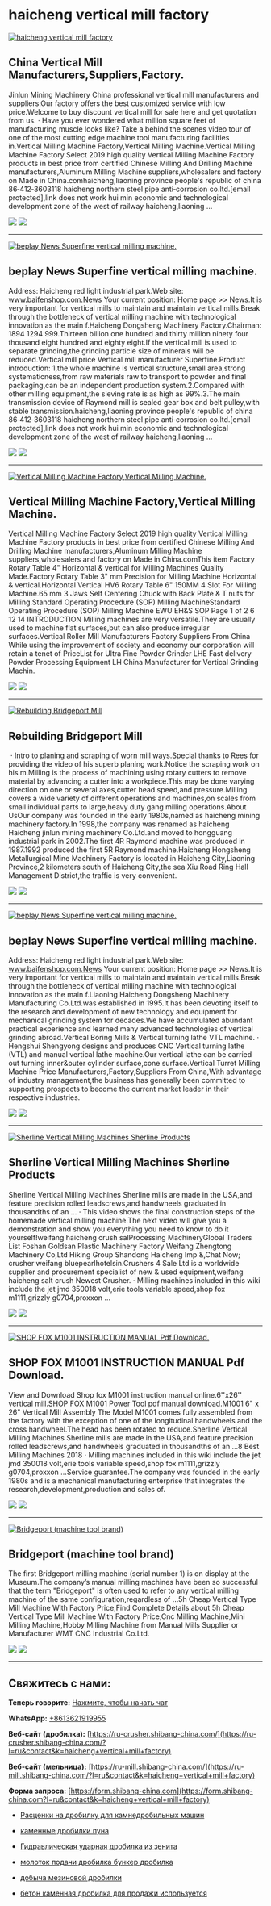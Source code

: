 # haicheng vertical mill factory

<a href="https://swt.shibang-china.com/?l=ru&img&k=haicheng+vertical+mill+factory" target="_blank">![haicheng vertical mill factory](http://static.shibang-china.com/all-800x300/1507.jpg)</a>

## China Vertical Mill Manufacturers,Suppliers,Factory.
Jinlun Mining Machinery China professional vertical mill manufacturers and suppliers.Our factory offers the best customized service with low price.Welcome to buy discount vertical mill for sale here and get quotation from us.&nbsp;&#0183;&#32;Have you ever wondered what million square feet of manufacturing muscle looks like? Take a behind the scenes video tour of one of the most cutting edge machine tool manufacturing facilities in.Vertical Milling Machine Factory,Vertical Milling Machine.Vertical Milling Machine Factory Select 2019 high quality Vertical Milling Machine Factory products in best price from certified Chinese Milling And Drilling Machine manufacturers,Aluminum Milling Machine suppliers,wholesalers and factory on Made in China.comhaicheng,liaoning province people's republic of china 86‐412‐3603118 haicheng northern steel pipe anti‐corrosion co.ltd.[email protected],link does not work hui min economic and technological development zone of the west of railway haicheng,liaoning …


<a href="https://whatsapp.shibangsoft.com/WhatsApp.php" target="_blank" title="WhatsApp">![](http://static.shibang-china.com/icon/whatsapp.png)</a> <a href="https://swt.shibang-china.com/?l=ru&icon&k=haicheng+vertical+mill+factory" target="_blank">![](http://static.shibang-china.com/icon/chat-ru.png)</a>

---

<a href="https://swt.shibang-china.com/?l=ru&img&k=haicheng+vertical+mill+factory" target="_blank">![beplay News Superfine vertical milling machine.](http://static.shibang-china.com/all-800x300/1319.jpg)</a>

## beplay News Superfine vertical milling machine.
Address: Haicheng red light industrial park.Web site: www.baifenshop.com.News Your current position: Home page &gt;&gt; News.It is very important for vertical mills to maintain and maintain vertical mills.Break through the bottleneck of vertical milling machine with technological innovation as the main f.Haicheng Dongsheng Machinery Factory.Chairman: 1894 1294 999.Thirteen billion one hundred and thirty million ninety four thousand eight hundred and eighty eight.If the vertical mill is used to separate grinding,the grinding particle size of minerals will be reduced.Vertical mill price Vertical mill manufacturer Superfine.Product introduction: 1,the whole machine is vertical structure,small area,strong systematicness,from raw materials raw to transport to powder and final packaging,can be an independent production system.2.Compared with other milling equipment,the sieving rate is as high as 99%.3.The main transmission device of Raymond mill is sealed gear box and belt pulley,with stable transmission.haicheng,liaoning province people's republic of china 86‐412‐3603118 haicheng northern steel pipe anti‐corrosion co.ltd.[email protected],link does not work hui min economic and technological development zone of the west of railway haicheng,liaoning …


<a href="https://whatsapp.shibangsoft.com/WhatsApp.php" target="_blank" title="WhatsApp">![](http://static.shibang-china.com/icon/whatsapp.png)</a> <a href="https://swt.shibang-china.com/?l=ru&icon&k=haicheng+vertical+mill+factory" target="_blank">![](http://static.shibang-china.com/icon/chat-ru.png)</a>

---

<a href="https://swt.shibang-china.com/?l=ru&img&k=haicheng+vertical+mill+factory" target="_blank">![Vertical Milling Machine Factory,Vertical Milling Machine.](http://static.shibang-china.com/all-800x300/743.jpg)</a>

## Vertical Milling Machine Factory,Vertical Milling Machine.
Vertical Milling Machine Factory Select 2019 high quality Vertical Milling Machine Factory products in best price from certified Chinese Milling And Drilling Machine manufacturers,Aluminum Milling Machine suppliers,wholesalers and factory on Made in China.comThis item Factory Rotary Table 4&quot; Horizontal &amp; vertical for Milling Machines Quality Made.Factory Rotary Table 3&quot; mm Precision for Milling Machine Horizontal &amp; vertical.Horizontal Vertical HV6 Rotary Table 6&quot; 150MM 4 Slot For Milling Machine.65 mm 3 Jaws Self Centering Chuck with Back Plate &amp; T nuts for Milling.Standard Operating Procedure (SOP) Milling MachineStandard Operating Procedure (SOP) Milling Machine EWU EH&amp;S SOP Page 1 of 2 6 12 14 INTRODUCTION Milling machines are very versatile.They are usually used to machine flat surfaces,but can also produce irregular surfaces.Vertical Roller Mill Manufacturers Factory Suppliers From China While using the improvement of society and economy our corporation will retain a tenet of PriceList for Ultra Fine Powder Grinder LHE Fast delivery Powder Processing Equipment LH China Manufacturer for Vertical Grinding Machin.


<a href="https://whatsapp.shibangsoft.com/WhatsApp.php" target="_blank" title="WhatsApp">![](http://static.shibang-china.com/icon/whatsapp.png)</a> <a href="https://swt.shibang-china.com/?l=ru&icon&k=haicheng+vertical+mill+factory" target="_blank">![](http://static.shibang-china.com/icon/chat-ru.png)</a>

---

<a href="https://swt.shibang-china.com/?l=ru&img&k=haicheng+vertical+mill+factory" target="_blank">![Rebuilding Bridgeport Mill](http://static.shibang-china.com/all-800x300/1044.jpg)</a>

## Rebuilding Bridgeport Mill
&nbsp;&#0183;&#32;Intro to planing and scraping of worn mill ways.Special thanks to Rees for providing the video of his superb planing work.Notice the scraping work on his m.Milling is the process of machining using rotary cutters to remove material by advancing a cutter into a workpiece.This may be done varying direction on one or several axes,cutter head speed,and pressure.Milling covers a wide variety of different operations and machines,on scales from small individual parts to large,heavy duty gang milling operations.About UsOur company was founded in the early 1980s,named as haicheng mining machinery factory.In 1998,the company was renamed as haicheng Haicheng jinlun mining machinery Co.Ltd.and moved to hongguang industrial park in 2002.The first 4R Raymond machine was produced in 1987.1992 produced the first 5R Raymond machine.Haicheng Hongsheng Metallurgical Mine Machinery Factory is located in Haicheng City,Liaoning Province,2 kilometers south of Haicheng City,the sea Xiu Road Ring Hall Management District,the traffic is very convenient.


<a href="https://whatsapp.shibangsoft.com/WhatsApp.php" target="_blank" title="WhatsApp">![](http://static.shibang-china.com/icon/whatsapp.png)</a> <a href="https://swt.shibang-china.com/?l=ru&icon&k=haicheng+vertical+mill+factory" target="_blank">![](http://static.shibang-china.com/icon/chat-ru.png)</a>

---

<a href="https://swt.shibang-china.com/?l=ru&img&k=haicheng+vertical+mill+factory" target="_blank">![beplay News Superfine vertical milling machine.](http://static.shibang-china.com/all-800x300/27.jpg)</a>

## beplay News Superfine vertical milling machine.
Address: Haicheng red light industrial park.Web site: www.baifenshop.com.News Your current position: Home page &gt;&gt; News.It is very important for vertical mills to maintain and maintain vertical mills.Break through the bottleneck of vertical milling machine with technological innovation as the main f.Liaoning Haicheng Dongsheng Machinery Manufacturing Co.Ltd.was established in 1995.It has been devoting itself to the research and development of new technology and equipment for mechanical grinding system for decades.We have accumulated abundant practical experience and learned many advanced technologies of vertical grinding abroad.Vertical Boring Mills &amp; Vertical turning lathe VTL machine.&nbsp;&#0183;&#32;Hengshui Shengyong designs and produces CNC Vertical turning lathe (VTL) and manual vertical lathe machine.Our vertical lathe can be carried out turning inner&amp;outer cylinder surface,cone surface.Vertical Turret Milling Machine Price Manufacturers,Factory,Suppliers From China,With advantage of industry management,the business has generally been committed to supporting prospects to become the current market leader in their respective industries.


<a href="https://whatsapp.shibangsoft.com/WhatsApp.php" target="_blank" title="WhatsApp">![](http://static.shibang-china.com/icon/whatsapp.png)</a> <a href="https://swt.shibang-china.com/?l=ru&icon&k=haicheng+vertical+mill+factory" target="_blank">![](http://static.shibang-china.com/icon/chat-ru.png)</a>

---

<a href="https://swt.shibang-china.com/?l=ru&img&k=haicheng+vertical+mill+factory" target="_blank">![Sherline Vertical Milling Machines Sherline Products](http://static.shibang-china.com/all-800x300/327.jpg)</a>

## Sherline Vertical Milling Machines Sherline Products
Sherline Vertical Milling Machines Sherline mills are made in the USA,and feature precision rolled leadscrews,and handwheels graduated in thousandths of an …&nbsp;&#0183;&#32;This video shows the final construction steps of the homemade vertical milling machine.The next video will give you a demonstration and show you everything you need to know to do it yourself!weifang haicheng crush salProcessing MachineryGlobal Traders List Foshan Goldsan Plastic Machinery Factory Weifang Zhengtong Machinery Co,Ltd Hiking Group Shandong Haicheng Imp &amp;,Chat Now; crusher weifang bluepearlhotelsin.Crushers 4 Sale Ltd is a worldwide supplier and procurement specialist of new &amp; used equipment,weifang haicheng salt crush Newest Crusher.&nbsp;&#0183;&#32;Milling machines included in this wiki include the jet jmd 350018 volt,erie tools variable speed,shop fox m1111,grizzly g0704,proxxon …


<a href="https://whatsapp.shibangsoft.com/WhatsApp.php" target="_blank" title="WhatsApp">![](http://static.shibang-china.com/icon/whatsapp.png)</a> <a href="https://swt.shibang-china.com/?l=ru&icon&k=haicheng+vertical+mill+factory" target="_blank">![](http://static.shibang-china.com/icon/chat-ru.png)</a>

---

<a href="https://swt.shibang-china.com/?l=ru&img&k=haicheng+vertical+mill+factory" target="_blank">![SHOP FOX M1001 INSTRUCTION MANUAL Pdf Download.](http://static.shibang-china.com/all-800x300/267.jpg)</a>

## SHOP FOX M1001 INSTRUCTION MANUAL Pdf Download.
View and Download Shop fox M1001 instruction manual online.6''x26'' vertical mill.SHOP FOX M1001 Power Tool pdf manual download.M1001 6&quot; x 26&quot; Vertical Mill Assembly The Model M1001 comes fully assembled from the factory with the exception of one of the longitudinal handwheels and the cross handwheel.The head has been rotated to reduce.Sherline Vertical Milling Machines Sherline mills are made in the USA,and feature precision rolled leadscrews,and handwheels graduated in thousandths of an …8 Best Milling Machines 2018&nbsp;&#0183;&#32;Milling machines included in this wiki include the jet jmd 350018 volt,erie tools variable speed,shop fox m1111,grizzly g0704,proxxon …Service guarantee.The company was founded in the early 1980s and is a mechanical manufacturing enterprise that integrates the research,development,production and sales of.


<a href="https://whatsapp.shibangsoft.com/WhatsApp.php" target="_blank" title="WhatsApp">![](http://static.shibang-china.com/icon/whatsapp.png)</a> <a href="https://swt.shibang-china.com/?l=ru&icon&k=haicheng+vertical+mill+factory" target="_blank">![](http://static.shibang-china.com/icon/chat-ru.png)</a>

---

<a href="https://swt.shibang-china.com/?l=ru&img&k=haicheng+vertical+mill+factory" target="_blank">![Bridgeport (machine tool brand)](http://static.shibang-china.com/all-800x300/191.jpg)</a>

## Bridgeport (machine tool brand)
The first Bridgeport milling machine (serial number 1) is on display at the Museum.The company’s manual milling machines have been so successful that the term &quot;Bridgeport&quot; is often used to refer to any vertical milling machine of the same configuration,regardless of …5h Cheap Vertical Type Mill Machine With Factory Price,Find Complete Details about 5h Cheap Vertical Type Mill Machine With Factory Price,Cnc Milling Machine,Mini Milling Machine,Hobby Milling Machine from Manual Mills Supplier or Manufacturer WMT CNC Industrial Co.Ltd.

<a href="https://whatsapp.shibangsoft.com/WhatsApp.php" target="_blank" title="WhatsApp">![](http://static.shibang-china.com/icon/whatsapp.png)</a> <a href="https://swt.shibang-china.com/?l=ru&icon&k=haicheng+vertical+mill+factory" target="_blank">![](http://static.shibang-china.com/icon/chat-ru.png)</a>

---
## Свяжитесь с нами:

**Теперь говорите:** [Нажмите, чтобы начать чат](https://swt.shibang-china.com?l=ru&contact&k=haicheng+vertical+mill+factory)

**WhatsApp:**  [+8613621919955](https://whatsapp.shibangsoft.com/WhatsApp.php)

**Веб-сайт (дробилка):** [https://ru-crusher.shibang-china.com/](https://ru-crusher.shibang-china.com/?l=ru&contact&k=haicheng+vertical+mill+factory)

**Веб-сайт (мельница):** [https://ru-mill.shibang-china.com/](https://ru-mill.shibang-china.com/?l=ru&contact&k=haicheng+vertical+mill+factory)

**Форма запроса:** [https://form.shibang-china.com](https://form.shibang-china.com?l=ru&contact&k=haicheng+vertical+mill+factory)

* [Расценки на дробилку для камнедробильных машин](../135/%D0%A0%D0%B0%D1%81%D1%86%D0%B5%D0%BD%D0%BA%D0%B8%20%D0%BD%D0%B0%20%D0%B4%D1%80%D0%BE%D0%B1%D0%B8%D0%BB%D0%BA%D1%83%20%D0%B4%D0%BB%D1%8F%20%D0%BA%D0%B0%D0%BC%D0%BD%D0%B5%D0%B4%D1%80%D0%BE%D0%B1%D0%B8%D0%BB%D1%8C%D0%BD%D1%8B%D1%85%20%D0%BC%D0%B0%D1%88%D0%B8%D0%BD.md)

* [каменные дробилки пуна](../134/%D0%BA%D0%B0%D0%BC%D0%B5%D0%BD%D0%BD%D1%8B%D0%B5%20%D0%B4%D1%80%D0%BE%D0%B1%D0%B8%D0%BB%D0%BA%D0%B8%20%D0%BF%D1%83%D0%BD%D0%B0.md)

* [Гидравлическая ударная дробилка из зенита](../135/%D0%93%D0%B8%D0%B4%D1%80%D0%B0%D0%B2%D0%BB%D0%B8%D1%87%D0%B5%D1%81%D0%BA%D0%B0%D1%8F%20%D1%83%D0%B4%D0%B0%D1%80%D0%BD%D0%B0%D1%8F%20%D0%B4%D1%80%D0%BE%D0%B1%D0%B8%D0%BB%D0%BA%D0%B0%20%D0%B8%D0%B7%20%D0%B7%D0%B5%D0%BD%D0%B8%D1%82%D0%B0.md)

* [молоток подачи дробилка бункер дробилка](../131/%D0%BC%D0%BE%D0%BB%D0%BE%D1%82%D0%BE%D0%BA%20%D0%BF%D0%BE%D0%B4%D0%B0%D1%87%D0%B8%20%D0%B4%D1%80%D0%BE%D0%B1%D0%B8%D0%BB%D0%BA%D0%B0%20%D0%B1%D1%83%D0%BD%D0%BA%D0%B5%D1%80%20%D0%B4%D1%80%D0%BE%D0%B1%D0%B8%D0%BB%D0%BA%D0%B0.md)

* [добыча мезиновой дробилки](../131/%D0%B4%D0%BE%D0%B1%D1%8B%D1%87%D0%B0%20%D0%BC%D0%B5%D0%B7%D0%B8%D0%BD%D0%BE%D0%B2%D0%BE%D0%B9%20%D0%B4%D1%80%D0%BE%D0%B1%D0%B8%D0%BB%D0%BA%D0%B8.md)

* [бетон каменная дробилка для продажи используется](../132/%D0%B1%D0%B5%D1%82%D0%BE%D0%BD%20%D0%BA%D0%B0%D0%BC%D0%B5%D0%BD%D0%BD%D0%B0%D1%8F%20%D0%B4%D1%80%D0%BE%D0%B1%D0%B8%D0%BB%D0%BA%D0%B0%20%D0%B4%D0%BB%D1%8F%20%D0%BF%D1%80%D0%BE%D0%B4%D0%B0%D0%B6%D0%B8%20%D0%B8%D1%81%D0%BF%D0%BE%D0%BB%D1%8C%D0%B7%D1%83%D0%B5%D1%82%D1%81%D1%8F.md)